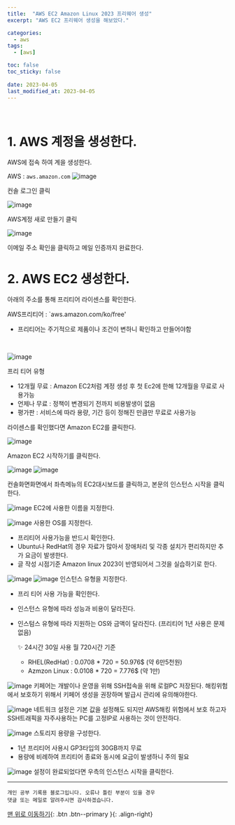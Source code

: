 ```yaml
---
title:  "AWS EC2 Amazon Linux 2023 프리웨어 생성" 
excerpt: "AWS EC2 프리웨어 생성을 해보았다."

categories:
  - aws
tags:
  - [aws]

toc: false
toc_sticky: false
 
date: 2023-04-05
last_modified_at: 2023-04-05
---
```



<br>

# 1. AWS 계정을 생성한다.

AWS에 접속 하여 계을 생성한다.

AWS : `aws.amazon.com`
![image](https://user-images.githubusercontent.com/13990392/229956998-2e2c221f-ef5f-49b7-b401-ce13b0e687aa.png)

컨솔 로그인 클릭

![image](https://user-images.githubusercontent.com/13990392/229957182-ad449004-d3c2-4ab0-90d9-4f682ba69824.png)

AWS계정 새로 만들기 클릭

![image](https://user-images.githubusercontent.com/13990392/229957342-6ea36239-3cbb-4fc2-96eb-74c81861faa1.png)

이메일 주소 확인을 클릭하고 메일 인증까지 완료한다.


# 2. AWS EC2 생성한다.

아래의 주소를 통해 프리티어 라이센스를 확인한다.

AWS프리티어 : `aws.amazon.com/ko/free'

- 프리티어는 주기적으로 제품이나 조건이 변하니 확인하고 만들어야함
<br>

![image](https://user-images.githubusercontent.com/13990392/229958755-c4442ead-b62c-4850-a3c1-09ebadabd4f5.png)

프리 티어 유형
- 12개월 무료 : Amazon EC2처럼 계정 생성 후 첫 Ec2에 한해 12개월을 무료로 사용가능
- 언제나 무료 : 정책이 변경되기 전까지 비용발생이 없음
- 평가판 : 서비스에 따라 용량, 기간 등이 정해진 만큼만 무료로 사용가능

라이센스를 확인했다면 Amazon EC2를 클릭한다.

![image](https://user-images.githubusercontent.com/13990392/229959652-f4e1210a-e014-40c4-b41f-155dd127c578.png)

Amazon EC2 시작하기를 클릭한다.

![image](https://user-images.githubusercontent.com/13990392/229959826-1fa86692-85ca-4291-8652-c6be8536e4d6.png) 
![image](https://user-images.githubusercontent.com/13990392/229959931-6ae02934-f14a-4bdb-8dff-73b9547b4904.png)

컨솔화면화면에서 좌측메뉴의 EC2대시보드를 클릭하고, 본문의 인스턴스 시작을 클릭한다.

![image](https://user-images.githubusercontent.com/13990392/229960582-360060e2-22e8-4ce0-bd6d-3476594b8c63.png)
EC2에 사용한 이름을 지정한다.

![image](https://user-images.githubusercontent.com/13990392/229960773-4e33ed4e-e8c3-4048-ac8a-13498efb527b.png)
사용한 OS를 지정한다.
- 프리티어 사용가능을 반드시 확인한다.
- Ubuntu나 RedHat의 경우 자료가 많아서 장애처리 및 각종 설치가 편리하지만 추가 요금이 발생한다.
- 글 작성 시점기준 Amazon linux 2023이 반영되어서 그것을 실습하기로 한다.

![image](https://user-images.githubusercontent.com/13990392/229961304-7a61b45f-98e4-4375-9f83-ce7af5d65e5a.png)
![image](https://user-images.githubusercontent.com/13990392/229961695-be917010-4658-42e2-b14b-80d21c8df48f.png)
인스턴스 유형을 지정한다.
 - 프리 티어 사용 가능을 확인한다.
 - 인스턴스 유형에 따라 성능과 비용이 달라진다.
 - 인스텀스 유형에 따라 지원하는 OS와 금액이 달라진다. (프리티어 1년 사용은 문제 없음)

    ✨ 24시간 30일 사용 월 720시간 기준 
    - RHEL(RedHat) : 0.0708 * 720 = 50.976$ (약 6만5천원)
    - Azmzon Linux : 0.0108 * 720 = 7.776$ (약 1만)


![image](https://user-images.githubusercontent.com/13990392/229963120-dad5179c-1189-4afa-b092-8818d9661ae5.png)
키페어는 개발이나 운영을 위해 SSH접속을 위해 로컬PC 저장된다.
해킹위험에서 보호하기 위해서 키페어 생성을 권장하며 발급시 관리에 유의해야한다.

![image](https://user-images.githubusercontent.com/13990392/229963543-77c569a9-0d83-45b1-9940-392429b60d4a.png)
네트워크 설정은 기본 값을 설정해도 되지만 AWS해킹 위험에서 보호 하고자 SSH트래픽을 자주사용하는 PC를 고정IP로 사용하는 것이 안전하다.


![image](https://user-images.githubusercontent.com/13990392/229964162-803607a1-4c80-470c-ae9e-fd58478b3738.png)
스토리지 용량을 구성한다.
- 1년 프리티어 사용시 GP3타입의 30GB까지 무료
- 용량에 비례하여 프리티어 종료와 동시에 요금이 발생하니 주의 필요


![image](https://user-images.githubusercontent.com/13990392/229964454-7ccb43a1-61f6-4e9e-9f60-02494f7c4361.png)
설정이 완료되었다면 우측의 인스턴스 시작을 클릭한다.

***
    개인 공부 기록용 블로그입니다. 오류나 틀린 부분이 있을 경우 
    댓글 또는 메일로 알려주시면 감사하겠습니다.

[맨 위로 이동하기](#){: .btn .btn--primary }{: .align-right}




